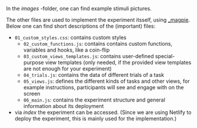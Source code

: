 In the <i>images</i> -folder, one can find example stimuli pictures.

The other files are used to implement the experiment itsself, using <a href="https://magpie-ea.github.io/magpie-site/">_magpie</a>. Below one can find short descriptions of the (important) files: 
  - `01_custom_styles.css`: contains custom styles
	- `02_custom_functions.js`: contains contains custom functions, variables and hooks, like a coin-flip
	- `03_custom_views_templates.js`: contains user-defined special-purpose view templates (only needed, if the provided view templates are not enough for your experiment)
	- `04_trials.js`: contains the data of different trials of a task
	- `05_views.js`: defines the different kinds of tasks and other views, for example instructions, participants will see and engage with on the screen
	- `06_main.js`: contains the experiment structure and general information about its deployment
  - via <i>index</i> the experiment can be accessed. (Since we are using Netlify to deploy the experiment, this is mainly used for the implementation.)
